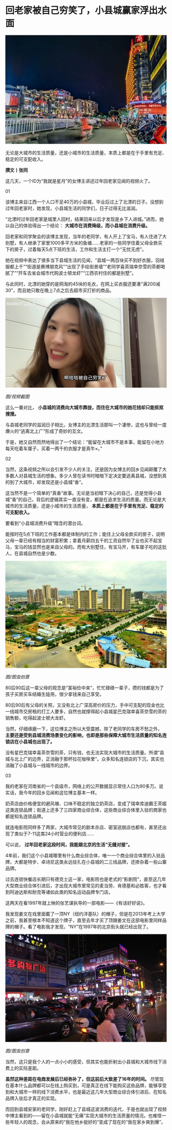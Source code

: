# 回老家被自己穷笑了，小县城赢家浮出水面

![253c01b5c664c643b0ef8a5af3381e8f.jpg](https://raw.githubusercontent.com/qqhsx/qqnews_image/main/2024/02/19/回老家被自己穷笑了，小县城赢家浮出水面/253c01b5c664c643b0ef8a5af3381e8f.jpg)

无论是大城市的生活质量，还是小城市的生活质量，本质上都是在于手里有充足、稳定的可支配收入。

**撰文丨张同**

这几天，一个ID为“我就是星月”的女博主讲述过年回老家见闻的视频火了。

01

该博主来自江西一个人口不足40万的小县城，毕业后过上了北漂的日子。没想到过年回老家时，她发现，小县城生活的同学们，日子过得无比滋润。

“北漂时过年回老家是城里人回村，结果回来以后才发现是乡下人进城。”进而，她以自己的体验得出一个结论： **大城市在消费降级，而小县城在消费升级。**

回老家和同学聚会的该博主发现，当年的老同学，有人开上了宝马，有人住进了大别墅，有人继承了家里1000多平方米的鱼塘……老家的一些同学住着父母全款买下的房子，过着每天5点下班的生活，工作和生活主打一个“无忧无虑”。

她在视频中表达了很多当下县城生活的见闻，“县城一两百块买不到好衣服，羽绒服都上千”“街道是赛博朋克风”“出现了手绘街景墙”“老同学喜茶瑞幸奈雪的茶都喝腻了”“开车去省会城市代购波士顿龙虾”“江西农村住的都是别墅”。

与此同时，北漂的她穿的是网淘的45块的毛衣，在网上买衣服还要凑“满200减30”，而且她只敢在晚上7点之后去超市买打折的商品。

![3e12a5bb7c5344ad72ca5ad07a572078.jpg](https://raw.githubusercontent.com/qqhsx/qqnews_image/main/2024/02/19/回老家被自己穷笑了，小县城赢家浮出水面/3e12a5bb7c5344ad72ca5ad07a572078.jpg)

_图/视频截图_

这么一番对比， **小县城的消费向大城市靠拢，而住在大城市的她花钱却只能抠抠搜搜。**

与县城老同学的滋润日子相比，女博主的北漂生活那叫一个凄惨，这也与曾经一度爆火的“逃离北上广”形成了奇妙的互文。

于是，她又自然而然地得出了一个结论：“能留在大城市不是本事，能留在小地方每天吃着车厘子，买着一两千的衣服才是真牛×。”

02

当然，这条视频之所以会引发不少人的关注，还是因为女博主的回乡见闻颠覆了大多数人对县城生活的想象。多少人曾在读书时暗暗下定决定要逃离县城，没想到真的到了大城市，却发现还是小县城“香”。

这当然不是一个简单的“真香”故事。无论是当初暗下决心的自己，还是觉得小县城“香”的自己，背后的逻辑其实一直没有变，都是在追求生活的质量。而无论是大城市的生活质量，还是小城市的生活质量，
**本质上都是在于手里有充足、稳定的可支配收入。**

要看到“小县城消费升级”暗含的潜台词。

能按时在5点下班的工作基本都是体制内的工作；能住上父母全款买的房子，说明父母一辈已经有相当的财富积累；拿着月薪四五千的工资自然毕了业也买不起宝马，宝马的钱显然也是来自父母的。而有大别墅住，有宝马开，有车厘子吃的这批人，在县城自然也是少数。

![cbbc134361a2650d4abff08fe80b6b59.jpg](https://raw.githubusercontent.com/qqhsx/qqnews_image/main/2024/02/19/回老家被自己穷笑了，小县城赢家浮出水面/cbbc134361a2650d4abff08fe80b6b59.jpg)

 _图/图虫创意_

80后90后这一辈父母的观念是“富裕俭中来”，忙忙碌碌一辈子，攒的钱都是为了孩子买房买车结婚生娃用，很少拿钱来自己享受。

80后90后有父母的关照，又没有北上广深高房价的压力，手中可支配的现金也比一线城市交房租的打工人要多，自然也就撑得起小县城星巴克瑞幸喜茶奈雪的茶的销售额，吃得起波士顿大龙虾。

当然，仔细琢磨一下，这位博主之所以大受震撼，除了老同学的车房不愁之外，
**主要还是受到县城消费场景变化的影响，也即是那些保障大城市生活质量的知名连锁店在小县城也出现了。**

没有星巴克瑞幸喜茶奈雪的茶，只有钱，也无法实现大城市的生活质量。所谓“县城与北上广的边界，正消融于那杯拉花咖啡里”。众多知名连锁店的下沉，其实也消融了小县城与一线城市的边界。

03

我的老家在河南省的一个县级市，网络上的公开数据显示常住人口为90多万。说实话，我今年的回乡见闻和这位博主基本一样。

奶茶店由价格便宜的避风塘、口味不稳定的独立奶茶店，变成了瑞幸库迪霸王茶姬这类连锁品牌；街道上还多了三四家商业综合体，这些商业综合体里入驻的商家也都是知名连锁品牌。

就连电影院同样多了两家，大城市常见的剧本杀店、密室逃脱店也都有，甚至还出现了类似于7-11这类24小时营业的便利店……

可以说， **过年回老家这段时间，我能跟北京的生活“无缝对接”。**

4年前，我们这个小县城哪里有什么商业综合体，唯一一个商业综合体里的入驻品牌，大都是特步、卓诗尼这类永远驻扎在小县城的二三线品牌，还掺杂着一些山寨品牌。

过去连锁快餐店长期只有德克士这一家，电影院也是老式的“影剧院”，直至这几年大型商业综合体引进后，才出现大城市里常见的麦当劳、肯德基和必胜客，也才看到阿迪达斯和耐克等诸如此类的知名运动品牌专门店。

这两天在看1997年就上映的张艺谋执导的一部电影——《有话好好说》。

我发现姜文在戏里面戴了一顶NY（纽约洋基队）的帽子，但是在2013年考上大学之前，我甚至根本不知道这个牌子，直至去年才买了顶跟姜文在这部电影里同样品牌的帽子。看了电影我才发现，“NY”在1997年的北京街头就已经出现了。

![0e86168aa72a47d29ed3e3aaa2023d4b.jpg](https://raw.githubusercontent.com/qqhsx/qqnews_image/main/2024/02/19/回老家被自己穷笑了，小县城赢家浮出水面/0e86168aa72a47d29ed3e3aaa2023d4b.jpg)

_图/图虫创意_

当然，这只是我个人的一点小小的感受，但其实也能折射出小县城和大城市线下消费上的实际差距。

**虽然这种差距在电商发展后已经弥补了，但这前后大致差了16年的时间。**
尽管现在基本什么品牌都可以在线上购买到，可是真正在线下能购买这些品牌，能够享受到和大城市一样的线下消费水平，也是最近这几年大型商业综合体引进后、在知名品牌入驻后才真正的实现。

而回到县城安家的老同学，刚好赶上了县城这波消费的迭代，于是也就出现了视频中博主看到的——留在小县城就能“无痛”实现大城市的生活质量的情况。也难怪一些年轻人的观念，会从原来的“我在他乡挺好的”变成了现在的“我在家乡爽到爆”。

